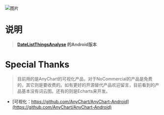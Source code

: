 ![图片](https://user-images.githubusercontent.com/20177836/153741288-f7ffd2ff-205c-49f9-941c-5b9c5e89f147.png)

# 说明

> **[DateListThingsAnalyse](https://github.com/emperinter/DateListThingsAnalyse) 的Android版本**

# Special Thanks

> 目前用的是AnyChart的可视化产品，对于NoCommercial的产品是免费的，其它则是要收费的。如有更好的开源替代产品欢迎留言，目前看到的产品基本没有词云图。还有的则是Echarts来开发。

- [可视化：https://github.com/AnyChart/AnyChart-Android](https://github.com/AnyChart/AnyChart-Android)


